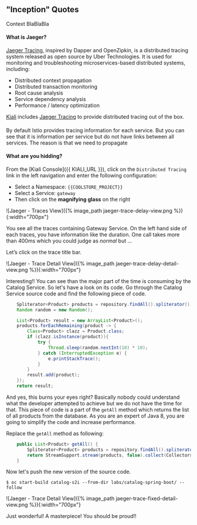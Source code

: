 ## "Inception" Quotes

Context BlaBlaBla

#### What is Jaeger?

[Jaeger Tracing](https://www.jaegertracing.io), inspired by Dapper and OpenZipkin, is a distributed tracing system released as open source by Uber Technologies. It is used for monitoring and troubleshooting microservices-based distributed systems, including:

* Distributed context propagation
* Distributed transaction monitoring
* Root cause analysis
* Service dependency analysis
* Performance / latency optimization

[Kiali](https://www.kiali.io) includes [Jaeger Tracing](https://www.jaegertracing.io) to provide distributed tracing out of the box.

#### 

By default Istio provides tracing information for each service.
But you can see that it is information per service but do not have links between all services.
The reason is that we need to propagate 

#### What are you hidding?

From the [Kiali Console]({{ KIALI_URL }}), click on the `Distributed Tracing` link in the left navigation and enter the following configuration:

 * Select a Namespace: `{{COOLSTORE_PROJECT}}`
 * Select a Service: `gateway`
 * Then click on the **magnifying glass** on the right

![Jaeger - Traces View]({% image_path jaeger-trace-delay-view.png %}){:width="700px"}

You see all the traces containing Gateway Service.
On the left hand side of each traces, you have information like the duration.
One call takes more than 400ms which you could judge as *normal* but ...

Let’s click on the trace title bar.

![Jaeger - Trace Detail View]({% image_path jaeger-trace-delay-detail-view.png %}){:width="700px"}

Interesting!! You can see than the major part of the time is consuming by the Catalog Service.
So let's have a look on its code. 
Go through the Catalog Service source code and find the following piece of code.

~~~java
    Spliterator<Product> products = repository.findAll().spliterator();
    Random random = new Random();

    List<Product> result = new ArrayList<Product>();
    products.forEachRemaining(product -> {
        Class<Product> clazz = Product.class;
        if (clazz.isInstance(product)){
            try {
                Thread.sleep(random.nextInt(10) * 10);
            } catch (InterruptedException e) {
                e.printStackTrace();
            }
        }
        result.add(product);
    });
    return result;
~~~

And yes, this burns your eyes right? Basically nobody could understand what the developer attempted to achieve but we do not have the time for that.
This piece of code is a part of the `getAll` method which returns the list of all products from the database. 
As you are an expert of Java 8, you are going to simplify the code and increase performance.

Replace the `getAll` method as following:

~~~java
    public List<Product> getAll() {
        Spliterator<Product> products = repository.findAll().spliterator();
        return StreamSupport.stream(products, false).collect(Collectors.toList());
    }
~~~

Now let's push the new version of the source code.

~~~shell
$ oc start-build catalog-s2i --from-dir labs/catalog-spring-boot/ --follow
~~~

![Jaeger - Trace Detail View]({% image_path jaeger-trace-fixed-detail-view.png %}){:width="700px"}

Just wonderful! A masterpiece! You should be proud!!